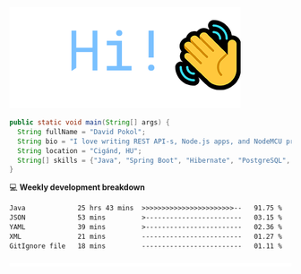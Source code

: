 ![Hi!](assets/images/hi.png)

```java
public static void main(String[] args) {
  String fullName = "David Pokol";
  String bio = "I love writing REST API-s, Node.js apps, and NodeMCU programs";
  String location = "Cigánd, HU";
  String[] skills = {"Java", "Spring Boot", "Hibernate", "PostgreSQL", "Git"};
}
```

💻 **Weekly development breakdown**
<!--START_SECTION:waka-->

```txt
Java             25 hrs 43 mins  >>>>>>>>>>>>>>>>>>>>>>>--   91.75 %
JSON             53 mins         >------------------------   03.15 %
YAML             39 mins         >------------------------   02.36 %
XML              21 mins         -------------------------   01.27 %
GitIgnore file   18 mins         -------------------------   01.11 %
```

<!--END_SECTION:waka-->

![footer](assets/images/footer.png)
